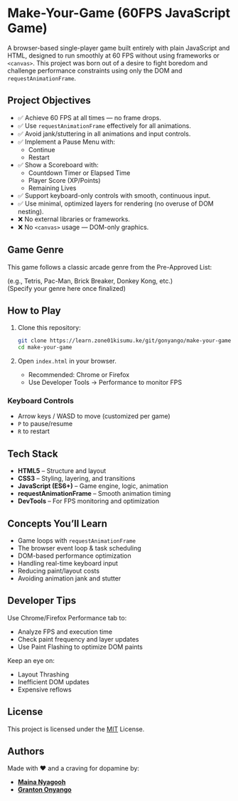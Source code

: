 # Make-Your-Game (60FPS JavaScript Game)

A browser-based single-player game built entirely with plain JavaScript and HTML, designed to run smoothly at 60 FPS without using frameworks or `<canvas>`. This project was born out of a desire to fight boredom and challenge performance constraints using only the DOM and `requestAnimationFrame`.

## Project Objectives

- ✅ Achieve 60 FPS at all times — no frame drops.
- ✅ Use `requestAnimationFrame` effectively for all animations.
- ✅ Avoid jank/stuttering in all animations and input controls.
- ✅ Implement a Pause Menu with:
    - Continue
    - Restart
- ✅ Show a Scoreboard with:
    - Countdown Timer or Elapsed Time
    - Player Score (XP/Points)
    - Remaining Lives
- ✅ Support keyboard-only controls with smooth, continuous input.
- ✅ Use minimal, optimized layers for rendering (no overuse of DOM nesting).
- ❌ No external libraries or frameworks.
- ❌ No `<canvas>` usage — DOM-only graphics.

## Game Genre

This game follows a classic arcade genre from the Pre-Approved List:

(e.g., Tetris, Pac-Man, Brick Breaker, Donkey Kong, etc.)  
(Specify your genre here once finalized)

## How to Play

1. Clone this repository:

     ```bash
     git clone https://learn.zone01kisumu.ke/git/gonyango/make-your-game.git
     cd make-your-game
     ```

2. Open `index.html` in your browser.

     - Recommended: Chrome or Firefox
     - Use Developer Tools → Performance to monitor FPS

### Keyboard Controls

- Arrow keys / WASD to move (customized per game)
- `P` to pause/resume
- `R` to restart

## Tech Stack

- **HTML5** – Structure and layout
- **CSS3** – Styling, layering, and transitions
- **JavaScript (ES6+)** – Game engine, logic, animation
- **requestAnimationFrame** – Smooth animation timing
- **DevTools** – For FPS monitoring and optimization

## Concepts You’ll Learn

- Game loops with `requestAnimationFrame`
- The browser event loop & task scheduling
- DOM-based performance optimization
- Handling real-time keyboard input
- Reducing paint/layout costs
- Avoiding animation jank and stutter

## Developer Tips

Use Chrome/Firefox Performance tab to:

- Analyze FPS and execution time
- Check paint frequency and layer updates
- Use Paint Flashing to optimize DOM paints

Keep an eye on:

- Layout Thrashing
- Inefficient DOM updates
- Expensive reflows

## License

This project is licensed under the [MIT](LICENSE) License.

## Authors

Made with ❤️ and a craving for dopamine by:

- [**Maina Nyagooh**](https://www.linkedin.com/in/maina-anne-37797820b/)
- [**Granton Onyango**](https://www.linkedin.com/in/granton-onyango/)
